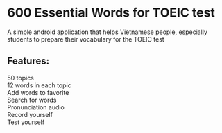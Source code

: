 # 600 Essential Words for TOEIC test

A simple android application that helps Vietnamese people, especially students to prepare their vocabulary for the TOEIC test

## Features:
50 topics <br/>
12 words in each topic <br/>
Add words to favorite <br/>
Search for words <br/>
Pronunciation audio <br/>
Record yourself <br/>
Test yourself <br/>

